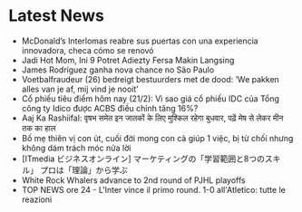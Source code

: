 # Latest News
-  McDonald’s Interlomas reabre sus puertas con una experiencia innovadora, checa cómo se renovó
-  Jadi Hot Mom, Ini 9 Potret Adiezty Fersa Makin Langsing
-  James Rodríguez ganha nova chance no São Paulo
-  Voetbalfraudeur (26) bedreigt bestuurders met de dood: ’We pakken alles van je af, mij vind je nooit’
-  Cổ phiếu tiêu điểm hôm nay (21/2): Vì sao giá cổ phiếu IDC của Tổng công ty Idico được ACBS điều chỉnh tăng 16%?
-  Aaj Ka Rashiifal: वृषभ समेत इन जातकों के लिए मुश्किल रहेगा बुधवार, पढ़ें मेष से लेकर मीन तक का हाल
-  Bố mẹ thiên vị con út, cuối đời mong con cả giúp 1 việc, bị từ chối nhưng không dám trách móc nửa lời
-  [ITmedia ビジネスオンライン] マーケティングの「学習範囲と8つのスキル」 プロは「理論」から学ぶ
-  White Rock Whalers advance to 2nd round of PJHL playoffs
-  TOP NEWS ore 24 - L'Inter vince il primo round. 1-0 all'Atletico: tutte le reazioni
